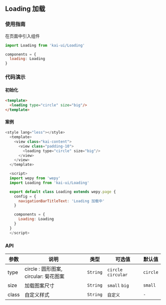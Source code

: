 ## Loading 加载

### 使用指南
在页面中引入组件
```javascript
import Loading from 'kai-ui/Loading'

components = {
  loading: Loading
}
```

### 代码演示

#### 初始化

```html
<template>
  <loading type="circle" size="big"/>
</template>
```

#### 案例
```javascript
<style lang="less"></style>
  <template>
    <view class="kai-content">
      <view class="padding-10">
        <loading type="circle" size="big"/>
      </view>
    </view>
  </template>

  <script>
  import wepy from 'wepy'
  import Loading from 'kai-ui/Loading'

  export default class Loading extends wepy.page {
    config = {
      navigationBarTitleText: 'Loading 加载中'
    }

    components = {
      Loading: Loading
    }
  }
  </script>
```

### API

| 参数 | 说明 | 类型 | 可选值 | 默认值 |
|---------------------|-------------------------|-----------|-----------|-------------|
| type | circle : 圆形图案, circular: 菊花图案 | `String` | `circle` `circular` | `circle` |
| size | 加载图案尺寸 | `String` | `small` `big` | `small` |
| class | 自定义样式 | `String` | `自定义` | `-` |

